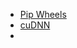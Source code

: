 - [Pip Wheels](https://docs.nvidia.com/cuda/cuda-installation-guide-linux/index.html#pip-wheels-installation-linux)
- [cuDNN](https://towardsdatascience.com/installing-tensorflow-gpu-in-ubuntu-20-04-4ee3ca4cb75d)
- 